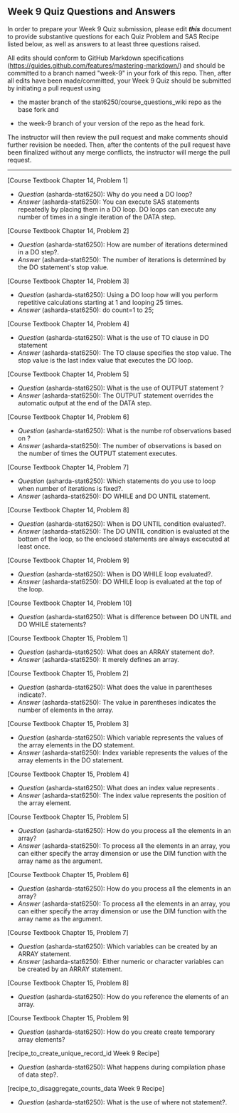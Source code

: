 ## Week 9 Quiz Questions and Answers

In order to prepare your Week 9 Quiz submission, please edit ***this*** document to provide substantive questions for each Quiz Problem and SAS Recipe listed below, as well as answers to at least three questions raised.

All edits should conform to GitHub Markdown specifications (https://guides.github.com/features/mastering-markdown/) and should be committed to a branch named "week-9" in your fork of this repo. Then, after all edits have been made/committed, your Week 9 Quiz should be submitted by initiating a pull request using

- the master branch of the stat6250/course_questions_wiki repo as the base fork and

- the week-9 branch of your version of the repo as the head fork.

The instructor will then review the pull request and make comments should further revision be needed. Then, after the contents of the pull request have been finalized without any merge conflicts, the instructor will merge the pull request.

********************************************************************************



[Course Textbook Chapter 14, Problem 1]
- *Question* (asharda-stat6250): Why do you need a DO loop?
- *Answer* (asharda-stat6250): You can execute SAS statements repeatedly by placing them in a DO loop. DO loops can execute any
number of times in a single iteration of the DATA step.



[Course Textbook Chapter 14, Problem 2]
- *Question* (asharda-stat6250): How are number of iterations determined in a DO step?.
- *Answer* (asharda-stat6250): The number of iterations is determined by the DO statement's stop value.



[Course Textbook Chapter 14, Problem 3]
- *Question* (asharda-stat6250): Using a DO loop how will you perform repetitive calculations starting at 1 and looping 25 times. 
- *Answer* (asharda-stat6250): do count=1 to 25;



[Course Textbook Chapter 14, Problem 4]
- *Question* (asharda-stat6250): What is the use of TO clause in DO statement
- *Answer* (asharda-stat6250): The TO clause specifies the stop value. The stop value is the last index value that executes the DO loop. 



[Course Textbook Chapter 14, Problem 5]
- *Question* (asharda-stat6250): What is the use of OUTPUT statement ?
- *Answer* (asharda-stat6250): The OUTPUT statement overrides the automatic output at the end of the DATA step. 



[Course Textbook Chapter 14, Problem 6]
- *Question* (asharda-stat6250): What is the numbe rof observations based on ?
- *Answer* (asharda-stat6250): The number of observations is based on the number of times the OUTPUT statement executes.



[Course Textbook Chapter 14, Problem 7]
- *Question* (asharda-stat6250): Which statements do you use to loop  when number of iterations is fixed?.
- *Answer* (asharda-stat6250):  DO WHILE and DO UNTIL statement.



[Course Textbook Chapter 14, Problem 8]
- *Question* (asharda-stat6250): When is DO UNTIL condition evaluated?.
- *Answer* (asharda-stat6250):  The DO UNTIL condition is evaluated at the bottom of the loop, so the enclosed statements are always excecuted at least once.



[Course Textbook Chapter 14, Problem 9]
- *Question* (asharda-stat6250): When is DO WHILE loop evaluated?.
- *Answer* (asharda-stat6250): DO WHILE loop is evaluated at the top of the loop.



[Course Textbook Chapter 14, Problem 10]
- *Question* (asharda-stat6250): What is difference between DO UNTIL and DO WHILE statements?



[Course Textbook Chapter 15, Problem 1]
- *Question* (asharda-stat6250): What does an ARRAY statement do?.
- *Answer* (asharda-stat6250):  It merely defines an array.



[Course Textbook Chapter 15, Problem 2]
- *Question* (asharda-stat6250): What does the value in parentheses indicate?.
- *Answer* (asharda-stat6250):  The value in parentheses indicates the number of elements in the array.



[Course Textbook Chapter 15, Problem 3]
- *Question* (asharda-stat6250): Which variable represents the values of the array elements in the DO statement.
- *Answer* (asharda-stat6250):  Index variable represents the values of the array elements in the DO statement.



[Course Textbook Chapter 15, Problem 4]
- *Question* (asharda-stat6250): What does an index value represents .
- *Answer* (asharda-stat6250):  The index value represents the position of the array element.



[Course Textbook Chapter 15, Problem 5]
- *Question* (asharda-stat6250): How do you process all the elements in an array?
- *Answer* (asharda-stat6250):  To process all the elements in an array, you can either specify the array dimension or use the DIM function with the array name as the argument.



[Course Textbook Chapter 15, Problem 6]
- *Question* (asharda-stat6250): How do you process all the elements in an array?
- *Answer* (asharda-stat6250):  To process all the elements in an array, you can either specify the array dimension or use the DIM function with the array name as the argument.



[Course Textbook Chapter 15, Problem 7]
- *Question* (asharda-stat6250): Which  variables can be created by an ARRAY statement.
- *Answer* (asharda-stat6250):  Either numeric or character variables can be created by an ARRAY statement. 



[Course Textbook Chapter 15, Problem 8]
- *Question* (asharda-stat6250): How do you reference the elements of an array.



[Course Textbook Chapter 15, Problem 9]
- *Question* (asharda-stat6250): How do you create  create temporary array elements?



[recipe_to_create_unique_record_id Week 9 Recipe]
- *Question* (asharda-stat6250): What happens during compilation phase of data step?.



[recipe_to_disaggregate_counts_data Week 9 Recipe]
- *Question* (asharda-stat6250): What is the use of where not statement?.


